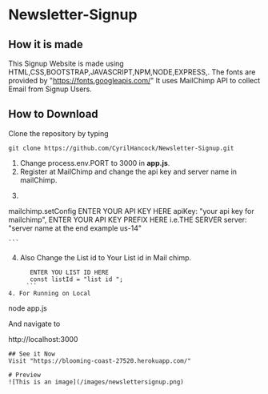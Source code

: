 # Newsletter-Signup
## How it is made
  This Signup Website is made using HTML,CSS,BOOTSTRAP,JAVASCRIPT,NPM,NODE,EXPRESS,.
 The fonts are provided by "https://fonts.googleapis.com/"
 It uses MailChimp API to collect Email from Signup Users. 
## How to Download
Clone the repository by typing
```
git clone https://github.com/CyrilHancock/Newsletter-Signup.git
```
1. Change process.env.PORT to 3000 in **app.js**.
2. Register at MailChimp  and change the api key and server name in mailChimp.
3. ```  
 mailchimp.setConfig
        ENTER YOUR API KEY HERE
        apiKey: "your api key for mailchimp",
        ENTER YOUR API KEY PREFIX HERE i.e.THE SERVER
        server: "server name at the end example us-14"
    
    ```
4. Also Change the List id to Your List id in Mail chimp.
  ```
        ENTER YOU LIST ID HERE
        const listId = "list id ";
       ```    
4. For Running on Local

```
node app.js

And navigate to

http://localhost:3000
```
## See it Now
Visit "https://blooming-coast-27520.herokuapp.com/"

# Preview
![This is an image](/images/newslettersignup.png)

